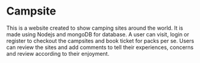 # Campsite

This is a website created to show camping sites around the world. It is made using Nodejs and mongoDB for database.
A user can visit, login or register to checkout the campsites and book ticket for packs per se. Users can review the sites and add comments to tell their experiences, concerns and review according to their enjoyment.